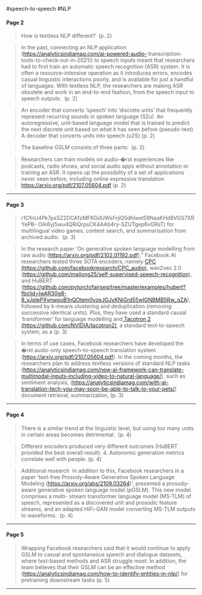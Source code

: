 #speech-to-speech #NLP

#### Page 2

> How is textless NLP different?  (p. 2) 

> In the past, connecting an NLP application (https://analyticsindiamag.com/ai-powered-audio- transcription-tools-to-check-out-in-2021/) to speech inputs meant that researchers had to first train an automatic speech recognition (ASR) system. It is often a resource-intensive operation as it introduces errors, encodes casual linguistic interactions poorly, and is available for just a handful of languages. With textless NLP, the researchers are making ASR obsolete and work in an end-to-end fashion, from the speech input to speech outputs.  (p. 2) 

> An encoder that converts ‘speech’ into ‘discrete units’ that frequently represent recurring sounds in spoken language (S2u)  An autoregressive, unit-based language model that is trained to predict the next discrete unit based on what it has seen before (pseudo-text) A decoder that converts units into speech (u2S) (p. 2) 

> The baseline GSLM consists of three parts:  (p. 2) 

> Researchers can train models on audio-�rst experiences like podcasts, radio shows, and social audio apps without annotation or training an ASR. It opens up the possibility of a set of applications never seen before, including online expressive translation https://arxiv.org/pdf/2107.05604.pdf (p. 2) 

---
#### Page 3

> r1CfnU4Pk7psSZ2DCAfzMFKGdUWsFrjiQ5dhlwel59NaaKHd8VGS7XRYePB- OAi6yj5wu4QRiQrpsCK4AAb4ry-SZUTgep6vGRsT) for multilingual video games, content search, and summarisation from archived audio.  (p. 3) 

> In the research paper ‘On generative spoken language modelling from raw audio (https://arxiv.org/pdf/2102.01192.pdf),” Facebook AI researchers tested three SOTA encoders, namely [CPC (https://github.com/facebookresearch/CPC_audio)](https://github.com/facebookresearch/CPC_audio), wav2vec 2.0 (https://github.com/mailong25/self-supervised-speech-recognition), and HuBERT (https://github.com/pytorch/fairseq/tree/master/examples/hubert?fbclid=IwAR30g8-8_yJpIePXynwouB1nQOtem0vzeJGJvKNiGrd55wIGNBMB5Rw_gZA), followed by k-means clustering and deduplication (removing successive identical units). Plus, they have used a standard causal ‘transformer’ for language modelling and[ Tacotron 2 (https://github.com/NVIDIA/tacotron2)](https://github.com/NVIDIA/tacotron2), a standard text-to-speech system, as a (p. 3) 

> In terms of use cases, Facebook researchers have developed the �rst audio-only speech-to-speech translation system (https://arxiv.org/pdf/2107.05604.pdf). In the coming months, the researchers plan to address textless versions of standard NLP tasks (https://analyticsindiamag.com/new-ai-framework-can-translate-multimodal-inputs-including-video-to-natural-language/), such as sentiment analysis, (https://analyticsindiamag.com/with-ai-translation-tech-you-may-soon-be-able-to-talk-to-your-pets/) document retrieval, summarization, (p. 3) 

---
#### Page 4

> There is a similar trend at the linguistic level, but using too many units in certain areas becomes detrimental.  (p. 4) 

> Different encoders produced very different outcomes (HuBERT provided the best overall result). 4. Autonomic generation metrics correlate well with people. (p. 4) 

> Additional research  In addition to this, Facebook researchers in a paper ‘text-free Prosody-Aware Generative Spoken Language Modeling (https://arxiv.org/abs/2109.03264)‘, presented a prosody-aware generative spoken language model (pGSLM). This new model comprises a multi- stream transformer language model (MS-TLM) of speech, represented as a discovered unit and prosodic feature streams, and an adapted HiFi-GAN model converting MS-TLM outputs to waveforms.  (p. 4) 

---
#### Page 5

> Wrapping Facebook researchers said that it would continue to apply GSLM to casual and spontaneous speech and dialogue datasets, where text-based methods and ASR struggle most. In addition, the team believes that their GSLM can be an effective method (https://analyticsindiamag.com/how-to-identify-entities-in-nlp/) for pretraining downstream tasks (p. 5) 

---
